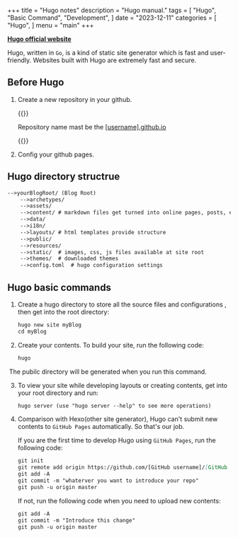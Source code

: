 +++
title = "Hugo notes"
description = "Hugo manual."
tags = [
    "Hugo",
    "Basic Command",
    "Development",
]
date = "2023-12-11"
categories = [
    "Hugo",
]
menu = "main"
+++


**[Hugo official website](https://gohugo.io/)**

Hugo, written in `Go`,  is a kind of static site generator which is fast and user-friendly. Websites built with Hugo are extremely fast and secure.



## Before Hugo

1. Create a new repository in your github. 

   {{<hint info>}}

   Repository name mast be the <u>\[username\].github.io</u>

   {{</hint>}}

2. Config your github pages.



## Hugo directory structrue

```markdown
-->yourBlogRoot/ (Blog Root)
    -->archetypes/
    -->assets/
    -->content/	# markdown files get turned into online pages, posts, etc
    -->data/
    -->i18n/
    -->layouts/	# html templates provide structure
    -->public/
    -->resources/
    -->static/	# images, css, js files available at site root
    -->themes/	# downloaded themes
    -->config.toml	# hugo configuration settings
```



## Hugo basic commands

1. Create a hugo directory to store all the source files and configurations , then get into the root directory:

   ```markdown
   hugo new site myBlog
   cd myBlog
   ```

2. Create your contents. To build your site, run the following code:

   ```markdown
   hugo
   ```

​		The pubilc directory will be generated when  you run this command.

3. To view your site while developing layouts or creating contents, get into your root directory and run:

   ```markdown
   hugo server (use "hugo server --help" to see more operations)
   ```

4. Comparison with Hexo(other site generator), Hugo can't submit new contents to  `GitHub Pages` automatically. So that's our job.

   If you are the first time to develop Hugo using  `GitHub Pages`, run the following code:

   ```markdown 
   git init
   git remote add origin https://github.com/[GitHub username]/[GitHub username].github.io.git
   git add -A
   git commit -m "whaterver you want to introduce your repo"
   git push -u origin master
   ```

   If not, run the following code when you need to upload new contents:

   ```markdown
   git add -A
   git commit -m "Introduce this change"
   git push -u origin master
   ```

